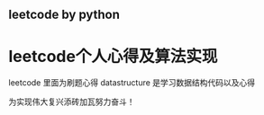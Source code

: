 ## leetcode by python
# leetcode个人心得及算法实现

leetcode 里面为刷题心得 
datastructure 是学习数据结构代码以及心得


为实现伟大复兴添砖加瓦努力奋斗！
